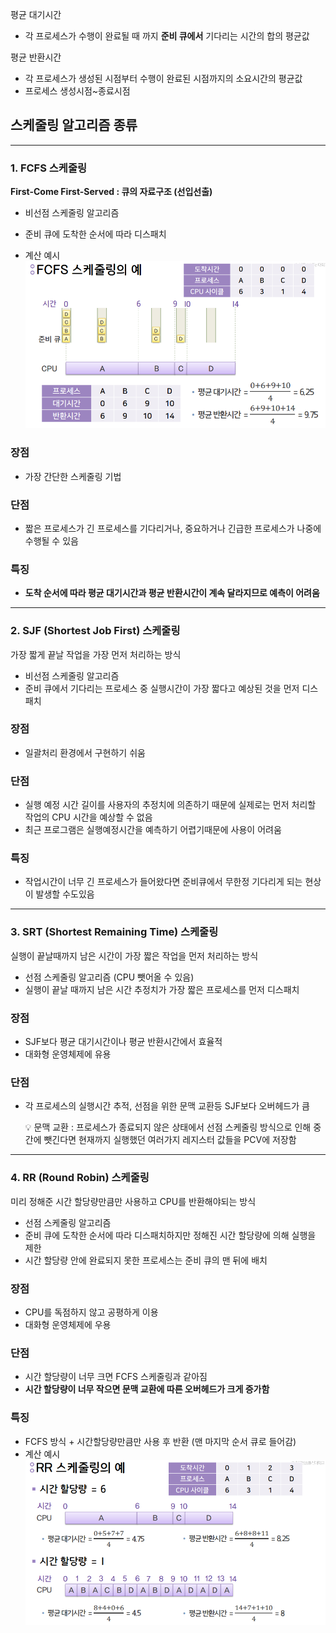 평균 대기시간

- 각 프로세스가 수행이 완료될 때 까지 **준비 큐에서** 기다리는 시간의 합의 평균값

평균 반환시간

- 각 프로세스가 생성된 시점부터 수행이 완료된 시점까지의 소요시간의 평균값
- 프로세스 생성시점~종료시점

## 스케줄링 알고리즘 종류

---

### 1. FCFS 스케줄링

**First-Come First-Served : 큐의 자료구조 (선입선출)**

- 비선점 스케줄링 알고리즘
- 준비 큐에 도착한 순서에 따라 디스패치

- 계산 예시
![img.png](../../images/3/1.png)

### 장점

- 가장 간단한 스케줄링 기법

### 단점

- 짧은 프로세스가 긴 프로세스를 기다리거나, 중요하거나 긴급한 프로세스가 나중에 수행될 수 있음

### 특징

- **도착 순서에 따라 평균 대기시간과 평균 반환시간이 계속 달라지므로 예측이 어려움**

---

### 2. SJF (Shortest Job First) 스케줄링

가장 짧게 끝날 작업을 가장 먼저 처리하는 방식

- 비선점 스케줄링 알고리즘
- 준비 큐에서 기다리는 프로세스 중 실행시간이 가장 짧다고 예상된 것을 먼저 디스패치

### 장점

- 일괄처리 환경에서 구현하기 쉬움

### 단점

- 실행 예정 시간 길이를 사용자의 추정치에 의존하기 때문에 실제로는 먼저 처리할 작업의 CPU 시간을 예상할 수 없음
- 최근 프로그램은 실행예정시간을 예측하기 어렵기때문에 사용이 어려움

### 특징

- 작업시간이 너무 긴 프로세스가 들어왔다면 준비큐에서 무한정 기다리게 되는 현상이 발생할 수도있음

---

### 3. SRT (Shortest Remaining Time) 스케줄링

실행이 끝날때까지 남은 시간이 가장 짧은 작업을 먼저 처리하는 방식

- 선점 스케줄링 알고리즘 (CPU 뺏어올 수 있음)
- 실행이 끝날 때까지 남은 시간 추정치가 가장 짧은 프로세스를 먼저 디스패치

### 장점

- SJF보다 평균 대기시간이나 평균 반환시간에서 효율적
- 대화형 운영체제에 유용

### 단점

- 각 프로세스의 실행시간 추적, 선점을 위한 문맥 교환등 SJF보다 오버헤드가 큼

    <aside>
    💡 문맥 교환 : 프로세스가 종료되지 않은 상태에서 선점 스케줄링 방식으로 인해 중간에 뺏긴다면 현재까지 실행했던 여러가지 레지스터 값들을 PCV에 저장함
    </aside>

---

### 4. RR (Round Robin) 스케줄링
미리 정해준 시간 할당량만큼만 사용하고 CPU를 반환해야되는 방식
- 선점 스케줄링 알고리즘
- 준비 큐에 도착한 순서에 따라 디스패치하지만 정해진 시간 할당량에 의해 실행을 제한
- 시간 할당량 안에 완료되지 못한 프로세스는 준비 큐의 맨 뒤에 배치

### 장점
- CPU를 독점하지 않고 공평하게 이용
- 대화형 운영체제에 우용

### 단점
- 시간 할당량이 너무 크면 FCFS 스케줄링과 같아짐
- **시간 할당량이 너무 작으면 문맥 교환에 따른 오버헤드가 크게 증가함**

### 특징
- FCFS 방식 + 시간할당량만큼만 사용 후 반환 (맨 마지막 순서 큐로 들어감)
- 계산 예시
![img.png](../../images/3/2.png)
